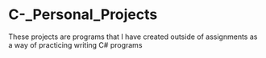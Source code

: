# C-_Personal_Projects
These projects are programs that I have created outside of assignments as a way of practicing writing C# programs
